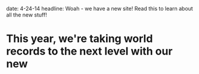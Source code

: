 date: 4-24-14
headline: Woah - we have a new site! Read this to learn about all the new stuff!

# This year, we're taking world records to the next level with our new
